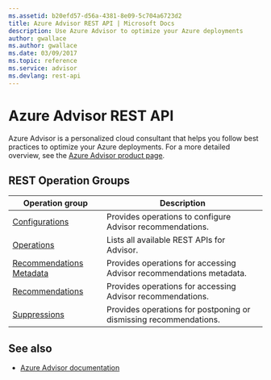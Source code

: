```yaml
---
ms.assetid: b20efd57-d56a-4381-8e09-5c704a6723d2
title: Azure Advisor REST API | Microsoft Docs
description: Use Azure Advisor to optimize your Azure deployments
author: gwallace
ms.author: gwallace
ms.date: 03/09/2017
ms.topic: reference
ms.service: advisor
ms.devlang: rest-api
---
```


# Azure Advisor REST API

Azure Advisor is a personalized cloud consultant that helps you follow best practices to optimize your Azure deployments. For a more detailed overview, see the [Azure Advisor product page](https://azure.microsoft.com/services/advisor).

## REST Operation Groups 

| Operation group | Description                                                        |
|-----------------|--------------------------------------------------------------------|
| [Configurations](xref:management.azure.com.advisor.configurations)  | Provides operations to configure Advisor recommendations. |
| [Operations](xref:management.azure.com.advisor.operations)  | Lists all available REST APIs for Advisor. |
| [Recommendations Metadata](xref:management.azure.com.advisor.recommendationmetadata) | Provides operations for accessing Advisor recommendations metadata. |
| [Recommendations](xref:management.azure.com.advisor.recommendations) | Provides operations for accessing Advisor recommendations. |
| [Suppressions](xref:management.azure.com.advisor.suppressions)| Provides operations for postponing or dismissing recommendations. |

## See also

- [Azure Advisor documentation](/azure/advisor/)
